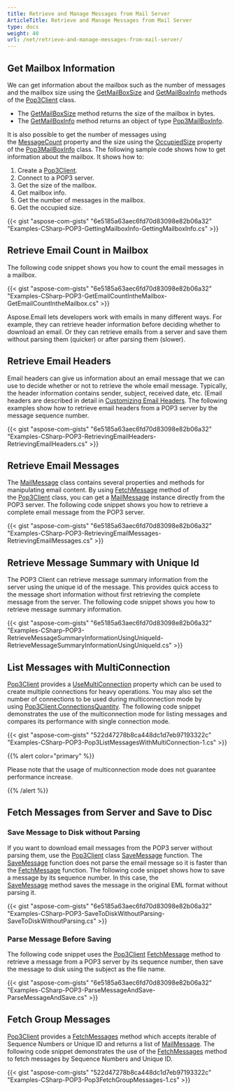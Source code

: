 ```yaml
---
title: Retrieve and Manage Messages from Mail Server
ArticleTitle: Retrieve and Manage Messages from Mail Server
type: docs
weight: 40
url: /net/retrieve-and-manage-messages-from-mail-server/
---
```



## **Get Mailbox Information**

We can get information about the mailbox such as the number of messages and the mailbox size using the [GetMailBoxSize](https://reference.aspose.com/email/net/aspose.email.clients.pop3/pop3client/getmailboxsize/#getmailboxsize/v) and [GetMailBoxInfo](https://reference.aspose.com/email/net/aspose.email.clients.pop3/pop3client/getmailboxinfo/#getmailboxinfo/) methods of the [Pop3Client](https://reference.aspose.com/email/net/aspose.email.clients.pop3/pop3client/) class.

- The [GetMailBoxSize](https://reference.aspose.com/email/net/aspose.email.clients.pop3/pop3client/getmailboxsize/#getmailboxsize/) method returns the size of the mailbox in bytes.
- The [GetMailBoxInfo](https://reference.aspose.com/email/net/aspose.email.clients.pop3/pop3client/getmailboxinfo/#getmailboxinfo/) method returns an object of type [Pop3MailBoxInfo](https://reference.aspose.com/email/net/aspose.email.clients.pop3/pop3mailboxinfo/).

It is also possible to get the number of messages using the [MessageCount](https://reference.aspose.com/email/net/aspose.email.clients.pop3/pop3mailboxinfo/messagecount/) property and the size using the [OccupiedSize](https://reference.aspose.com/email/net/aspose.email.clients.pop3/pop3mailboxinfo/occupiedsize/) property of the [Pop3MailBoxInfo](https://reference.aspose.com/email/net/aspose.email.clients.pop3/pop3mailboxinfo/) class. The following sample code shows how to get information about the mailbox. It shows how to:

1. Create a [Pop3Client](https://reference.aspose.com/email/net/aspose.email.clients.pop3/pop3client/).
1. Connect to a POP3 server.
1. Get the size of the mailbox.
1. Get mailbox info.
1. Get the number of messages in the mailbox.
1. Get the occupied size.

{{< gist "aspose-com-gists" "6e5185a63aec6fd70d83098e82b06a32" "Examples-CSharp-POP3-GettingMailboxInfo-GettingMailboxInfo.cs" >}}

## **Retrieve Email Count in Mailbox**

The following code snippet shows you how to count the email messages in a mailbox.

{{< gist "aspose-com-gists" "6e5185a63aec6fd70d83098e82b06a32" "Examples-CSharp-POP3-GetEmailCountIntheMailbox-GetEmailCountIntheMailbox.cs" >}}

Aspose.Email lets developers work with emails in many different ways. For example, they can retrieve header information before deciding whether to download an email. Or they can retrieve emails from a server and save them without parsing them (quicker) or after parsing them (slower).

## **Retrieve Email Headers**

Email headers can give us information about an email message that we can use to decide whether or not to retrieve the whole email message. Typically, the header information contains sender, subject, received date, etc. (Email headers are described in detail in [Customizing Email Headers](https://docs.aspose.com/email/net/create-email-messages/#customize-email-headers). The following examples show how to retrieve email headers from a POP3 server by the message sequence number.

{{< gist "aspose-com-gists" "6e5185a63aec6fd70d83098e82b06a32" "Examples-CSharp-POP3-RetrievingEmailHeaders-RetrievingEmailHeaders.cs" >}}

## **Retrieve Email Messages**

The [MailMessage](https://reference.aspose.com/email/net/aspose.email/mailmessage/) class contains several properties and methods for manipulating email content. By using [FetchMessage](https://reference.aspose.com/email/net/aspose.email.clients.pop3/pop3client/fetchmessage/#fetchmessage/) method of the [Pop3Client](https://reference.aspose.com/email/net/aspose.email.clients.pop3/pop3client/) class, you can get a [MailMessage](https://reference.aspose.com/email/net/aspose.email/mailmessage/) instance directly from the POP3 server. The following code snippet shows you how to retrieve a complete email message from the POP3 server.

{{< gist "aspose-com-gists" "6e5185a63aec6fd70d83098e82b06a32" "Examples-CSharp-POP3-RetrievingEmailMessages-RetrievingEmailMessages.cs" >}}

## **Retrieve Message Summary with Unique Id**

The POP3 Client can retrieve message summary information from the server using the unique id of the message. This provides quick access to the message short information without first retrieving the complete message from the server. The following code snippet shows you how to retrieve message summary information.

{{< gist "aspose-com-gists" "6e5185a63aec6fd70d83098e82b06a32" "Examples-CSharp-POP3-RetrieveMessageSummaryInformationUsingUniqueId-RetrieveMessageSummaryInformationUsingUniqueId.cs" >}}

## **List Messages with MultiConnection**

[Pop3Client](https://reference.aspose.com/email/net/aspose.email.clients.pop3/pop3client/) provides a [UseMultiConnection](https://reference.aspose.com/email/net/aspose.email.clients/emailclient/usemulticonnection/) property which can be used to create multiple connections for heavy operations. You may also set the number of connections to be used during multiconnection mode by using [Pop3Client.ConnectionsQuantity](https://reference.aspose.com/email/net/aspose.email.clients/emailclient/connectionsquantity/). The following code snippet demonstrates the use of the multiconnection mode for listing messages and compares its performance with single connection mode.

{{< gist "aspose-com-gists" "522d47278b8ca448dc1d7eb97193322c" "Examples-CSharp-POP3-Pop3ListMessagesWithMultiConnection-1.cs" >}}

{{% alert color="primary" %}}

Please note that the usage of multiconnection mode does not guarantee performance increase.

{{% /alert %}}

## **Fetch Messages from Server and Save to Disc**

### **Save Message to Disk without Parsing**

If you want to download email messages from the POP3 server without parsing them, use the [Pop3Client](https://reference.aspose.com/email/net/aspose.email.clients.pop3/pop3client/) class [SaveMessage](https://reference.aspose.com/email/net/aspose.email.clients.pop3/pop3client/savemessage/#savemessage/) function. The [SaveMessage](https://reference.aspose.com/email/net/aspose.email.clients.pop3/pop3client/savemessage/#savemessage/) function does not parse the email message so it is faster than the [FetchMessage](https://reference.aspose.com/email/net/aspose.email.clients.pop3/pop3client/fetchmessage/#fetchmessage/) function. The following code snippet shows how to save a message by its sequence number. In this case, the [SaveMessage](https://reference.aspose.com/email/net/aspose.email.clients.pop3/pop3client/savemessage/#savemessage/) method saves the message in the original EML format without parsing it.

{{< gist "aspose-com-gists" "6e5185a63aec6fd70d83098e82b06a32" "Examples-CSharp-POP3-SaveToDiskWithoutParsing-SaveToDiskWithoutParsing.cs" >}}

### **Parse Message Before Saving**

The following code snippet uses the [Pop3Client](https://reference.aspose.com/email/net/aspose.email.clients.pop3/pop3client/) [FetchMessage](https://reference.aspose.com/email/net/aspose.email.clients.pop3/pop3client/fetchmessage/#fetchmessage/) method to retrieve a message from a POP3 server by its sequence number, then save the message to disk using the subject as the file name.

{{< gist "aspose-com-gists" "6e5185a63aec6fd70d83098e82b06a32" "Examples-CSharp-POP3-ParseMessageAndSave-ParseMessageAndSave.cs" >}}

## **Fetch Group Messages**

[Pop3Client](https://reference.aspose.com/email/net/aspose.email.clients.pop3/pop3client/) provides a [FetchMessages](https://docs.aspose.com/email/net/working-with-messages-from-server/) method which accepts iterable of Sequence Numbers or Unique ID and returns a list of [MailMessage](https://reference.aspose.com/email/net/aspose.email/mailmessage/). The following code snippet demonstrates the use of the [FetchMessages](https://docs.aspose.com/email/net/working-with-messages-from-server/) method to fetch messages by Sequence Numbers and Unique ID.

{{< gist "aspose-com-gists" "522d47278b8ca448dc1d7eb97193322c" "Examples-CSharp-POP3-Pop3FetchGroupMessages-1.cs" >}}